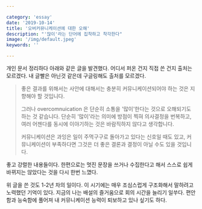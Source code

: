 ```yaml
---

category: 'essay'
date: '2019-10-14'
title: '오버커뮤니케이션에 대한 오해'
description: "'많이'라는 단어에 집착하고 착각한다"
image: '/img/default.jpeg'
keywords: ''

---
```


개인 문서 정리하다 아래와 같은 글을 발견했다. 어디서 퍼온 건지 직접 쓴 건지 출처는 모르겠다. 내 글빨은 아닌것 같은데 구글링해도 출처를 모르겠다.

> 좋은 결과를 위해서는 사안에 대해서는 충분히 커뮤니케이션되어야 하는 것은 지향해야 할 것입니다. 
>
> 그러나 overcomnuication 은 단순히 소통을 '많이'한다는 것으로 오해되기도 하는 것 같습니다. 단순히 '많이'라는 의미에 방점이 찍혀 의사결정을 번복하고, 여러 어젠다를 동시에 이야기하는 것은 바람직하지 않다고 생각합니다. 
>
> 커뮤니케이션은 과잉은 일이 주먹구구로 돌아가고 있다는 신호일 때도 있고, 커뮤니케이션이 부족하다면 그것은 더 좋은 결론과 결정이 아닐 수도 있을 것입니다. 
> 

좋고 강렬한 내용들이다. 한편으로는 멋진 문장을 쓰거나 수집한다고 해서 스스로 쉽게 바뀌지는 않았다는 것을 다시 한번 느꼈다. 

위 글을 쓴 것도 1-2년 차의 일이다. 이 시기에는 매우 조심스럽게 구조화해서 말하려고 노력했던 기억이 있다. 지금의 나는 배설의 즐거움으로 회의 시간을 늘리기 일쑤다. 편안함과 능숙함에 풀어져 내 커뮤니케이션 능력이 퇴보하고 있나 싶기도 하다.
